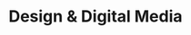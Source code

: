 ---
title: Design & Digital Media
preamble: |
  In Design & Digital Media, you will work on a project to design and develop a website. This unit will be assessed with three standards:

    * Internal assessments (7 credits)
        * [**AS91878**: Develop a design for a digital outcome](https://www.nzqa.govt.nz/nqfdocs/ncea-resource/achievements/2019/as91878.pdf) (3 credits)
        * [**AS91880**: Develop a digital media outcome](https://www.nzqa.govt.nz/nqfdocs/ncea-resource/achievements/2019/as91880.pdf) (4 credits)
    * External assessments (3 credits)
        * [**AS91886**: Demonstrate understanding of human computer interaction](https://www.nzqa.govt.nz/nqfdocs/ncea-resource/achievements/2019/as91886.pdf) (3 credits)

  The design component requires you to produce a lot of documentation. It is important that you keep all of the work that you do for this unit together. Please make sure that **OneDrive** is installed on your computer, running, and connected to your Onslow College account.

  > If you lose access to your work because you saved it on a school computer and did not save it to OneDrive, **YOU WILL NOT BE GIVEN AN EXTENSION**!

  <br>
layout: auto_contents
hide_toc: true
categories:
  - design:
    category_name: Design
    category_items:
      - the_task:
        item_name: The Task
        item_desc: An explanation of the standard and task for Term 2 and 3
        item_icon: img/task.svg
        item_page: task
      - resources:
        item_desc: |
                <ul>
                <li><a href="https://onslowcollege.sharepoint.com/:w:/s/11DIT499/EUDq-lwmVkVKiysy5VPAz2ABsza6-Y-u_1ETVeyaKYM2rw?e=A1LoxA">Design portfolio</a></li>
                <li><a href="https://onslowcollege.sharepoint.com/:w:/s/11DIT499/EU7Y4J3h9D1PqfpnumnPeHwBBLqMSm0EAUwZtve1fJ5giQ?e=YdGLFR">Feedback sheet</a></li>
                <li><a href="https://onslowcollege.sharepoint.com/:w:/s/11DIT499/EYytzem6TsxIpAQKgc6JYSEBB5mNqkQNR-5oeJyVcFsR2w?e=JY7ReK">Testing</a></li>
                </ul>
      - purpose:
        item_name: Purpose & end users
        item_desc: Determine for what and whom the website is needed
        item_icon: img/purpose.svg
        item_page: purpose
      - implications:
        item_name: Relevant implications
        item_desc: What do you need to bear in mind as you design the website?
        item_icon: img/implications.svg
        item_page: implications
  - analysis:
    category_name: Design analysis
    category_items:
      - visibility:
        item_name: Visibility of system status & user control and freedom
        item_desc: Guide the user where they need to go
        item_icon: img/hci_01.svg
        item_page: visibility
      - expectations:
        item_name: Meeting user expectations
        item_desc: What icons, terminology, and design elements are users used to?
        item_icon: img/hci_02.svg
        item_page: expectations
      - errors:
        item_name: Error prevention and recovery
        item_desc: Prevent users from making slips/mistakes — then help clean up the mess
        item_icon: img/hci_03.svg
        item_page: errors
      - analysis:
        item_name: Analysis of existing outcomes
        item_desc: Research what existing websites already do well — or don't
        item_icon: img/analysis.svg
        item_page: analysis
  - elements:
    category_name: Design elements
    category_items:
      - colours:
        item_name: Colours
        item_desc: Choosing an attractive, relevant, accessible colour palette
        item_icon: img/colours.svg
        item_page: colours
      - fonts:
        item_name: Fonts
        item_desc: Picking readable, attractive fonts for your text content
        item_icon: img/fonts.svg
        item_page: fonts
      - layout:
        item_name: Layouts
        item_desc: Let users focus on the relevant content
        item_icon: img/layout.svg
        item_page: layouts
      - site-map:
        item_name: Site map
        item_desc: Plan the pages on your website
        item_icon: img/map.svg
        item_page: site-map
  - improvements:
    category_name: Improvements
    category_items:
      - feedback:
        item_name: Feedback and Feedforward
        item_desc: Ask others what you need to know — and give useful advice back
        item_icon: img/feedback.svg
        item_page: feedback
---